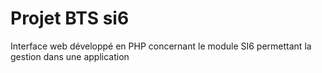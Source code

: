 # Projet BTS si6
Interface web développé en PHP concernant le module SI6 permettant la gestion dans une application
